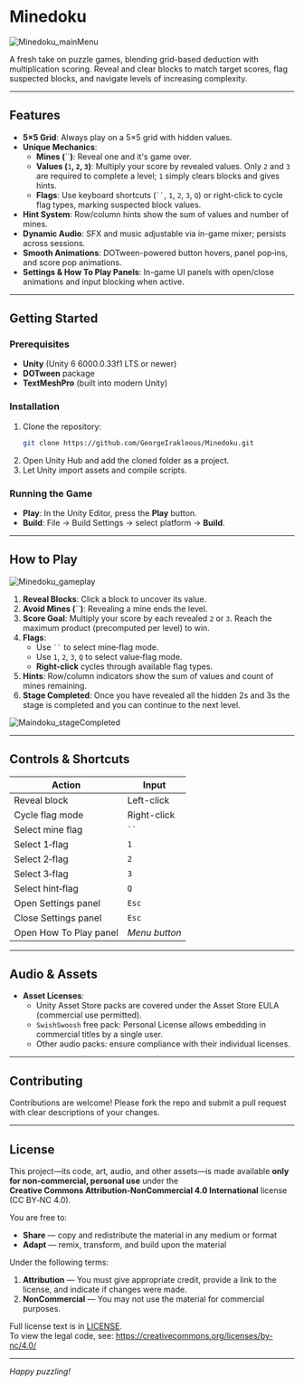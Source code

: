 # Minedoku

![Minedoku_mainMenu](https://github.com/user-attachments/assets/d9487485-d142-482b-a5fd-1e681bed2969)

A fresh take on puzzle games, blending grid-based deduction with multiplication scoring. Reveal and clear blocks to match target scores, flag suspected blocks, and navigate levels of increasing complexity.

---

## Features

- **5×5 Grid**: Always play on a 5×5 grid with hidden values.
- **Unique Mechanics**:
  - **Mines (**``**)**: Reveal one and it's game over.
  - **Values (**`1`**, **`2`**, **`3`**)**: Multiply your score by revealed values. Only `2` and `3` are required to complete a level; `1` simply clears blocks and gives hints.
  - **Flags**: Use keyboard shortcuts (` `` `, `1`, `2`, `3`, `Q`) or right-click to cycle flag types, marking suspected block values.
- **Hint System**: Row/column hints show the sum of values and number of mines.
- **Dynamic Audio**: SFX and music adjustable via in-game mixer; persists across sessions.
- **Smooth Animations**: DOTween-powered button hovers, panel pop‑ins, and score pop animations.
- **Settings & How To Play Panels**: In-game UI panels with open/close animations and input blocking when active.

---

## Getting Started

### Prerequisites

- **Unity** (Unity 6 6000.0.33f1 LTS or newer)
- **DOTween** package
- **TextMeshPro** (built into modern Unity)

### Installation

1. Clone the repository:
   ```bash
   git clone https://github.com/GeorgeIrakleous/Minedoku.git
   ```
2. Open Unity Hub and add the cloned folder as a project.
3. Let Unity import assets and compile scripts.

### Running the Game

- **Play**: In the Unity Editor, press the **Play** button.
- **Build**: File → Build Settings → select platform → **Build**.

---

## How to Play

![Minedoku_gameplay](https://github.com/user-attachments/assets/03c6d798-39d2-4137-91b0-70a251d3491f)

1. **Reveal Blocks**: Click a block to uncover its value.
2. **Avoid Mines (**``**)**: Revealing a mine ends the level.
3. **Score Goal**: Multiply your score by each revealed `2` or `3`. Reach the maximum product (precomputed per level) to win.
4. **Flags**:
   - Use ` `` ` to select mine‑flag mode.
   - Use `1`, `2`, `3`, `Q` to select value‑flag mode.
   - **Right-click** cycles through available flag types.
5. **Hints**: Row/column indicators show the sum of values and count of mines remaining.
6. **Stage Completed**: Once you have revealed all the hidden 2s and 3s the stage is completed and you can continue to the next level.

![Maindoku_stageCompleted](https://github.com/user-attachments/assets/19569627-5c1c-43ef-94e1-821784a2e00d)

---


## Controls & Shortcuts

| Action                 | Input         |
| ---------------------- | ------------- |
| Reveal block           | Left-click    |
| Cycle flag mode        | Right-click   |
| Select mine flag       | ` `` `           |
| Select 1‑flag          | `1`           |
| Select 2‑flag          | `2`           |
| Select 3‑flag          | `3`           |
| Select hint‑flag       | `Q`           |
| Open Settings panel    | `Esc`         |
| Close Settings panel   | `Esc`         |
| Open How To Play panel | *Menu button* |

---

## Audio & Assets

- **Asset Licenses**:
  - Unity Asset Store packs are covered under the Asset Store EULA (commercial use permitted).
  - `SwishSwoosh` free pack: Personal License allows embedding in commercial titles by a single user.
  - Other audio packs: ensure compliance with their individual licenses.

---

## Contributing

Contributions are welcome! Please fork the repo and submit a pull request with clear descriptions of your changes.

---

## License

This project—its code, art, audio, and other assets—is made available **only for non‑commercial, personal use** under the  
**Creative Commons Attribution‑NonCommercial 4.0 International** license (CC BY‑NC 4.0).

You are free to:

- **Share** — copy and redistribute the material in any medium or format  
- **Adapt** — remix, transform, and build upon the material  

Under the following terms:

1. **Attribution** — You must give appropriate credit, provide a link to the license, and indicate if changes were made.  
2. **NonCommercial** — You may not use the material for commercial purposes.

Full license text is in [LICENSE](LICENSE).  
To view the legal code, see: https://creativecommons.org/licenses/by-nc/4.0/

---

*Happy puzzling!*

